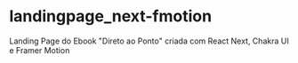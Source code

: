 # landingpage_next-fmotion
Landing Page do Ebook "Direto ao Ponto" criada com React Next, Chakra UI e Framer Motion
